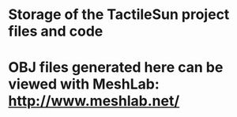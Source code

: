 # Storage of the TactileSun project files and code

# OBJ files generated here can be viewed with MeshLab: http://www.meshlab.net/